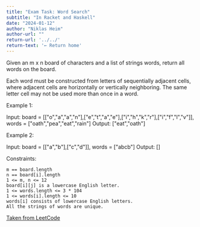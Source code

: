 ```yaml
---
title: "Exam Task: Word Search"
subtitle: "In Racket and Haskell"
date: "2024-01-12"
author: "Niklas Heim"
author-url: ""
return-url: '../../'
return-text: '← Return home'
---
```



Given an m x n board of characters and a list of strings words, return all words on the board.

Each word must be constructed from letters of sequentially adjacent cells, where adjacent cells are horizontally or vertically neighboring. The same letter cell may not be used more than once in a word.



Example 1:

Input: board = [["o","a","a","n"],["e","t","a","e"],["i","h","k","r"],["i","f","l","v"]], words = ["oath","pea","eat","rain"]
Output: ["eat","oath"]

Example 2:

Input: board = [["a","b"],["c","d"]], words = ["abcb"]
Output: []



Constraints:

    m == board.length
    n == board[i].length
    1 <= m, n <= 12
    board[i][j] is a lowercase English letter.
    1 <= words.length <= 3 * 104
    1 <= words[i].length <= 10
    words[i] consists of lowercase English letters.
    All the strings of words are unique.


[Taken from LeetCode](https://leetcode.com/problems/word-search/)
